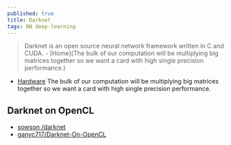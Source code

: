```yaml
---
published: true
title: Darknet
tags: NN deep-learning
---
```

> Darknet is an open source neural network framework written in C and CUDA. - [Home](The bulk of our computation will be multiplying big matrices together so we want a card with high single precision performance.) 

- [Hardware](https://pjreddie.com/darknet/hardware-guide/)
The bulk of our computation will be multiplying big matrices together so we want a card with high single precision performance.

## Darknet on OpenCL
- [ sowson /darknet](https://github.com/sowson/darknet)
- [ganyc717/Darknet-On-OpenCL](https://github.com/ganyc717/Darknet-On-OpenCL)
